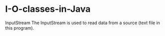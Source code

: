 # I-O-classes-in-Java
InputStream
The InputStream is used to read data from a source (text file in this program).
